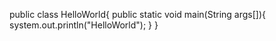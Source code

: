 public class HelloWorld{
  public static void main(String args[]){
    system.out.println("HelloWorld");
  }
}
